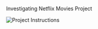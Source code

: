 Investigating Netflix Movies Project

![Project Instructions](https://github.com/user-attachments/assets/871f404a-aee6-4287-8a25-858f7ed4284d)
